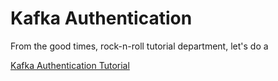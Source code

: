 # Kafka Authentication 

From the good times, rock-n-roll tutorial department, let's do a

[Kafka Authentication Tutorial](https://supergloo.com/kafka-tutorials/kafka-authentication-tutorial-with-examples/)


